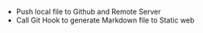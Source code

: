 - Push local file to Github and Remote Server
- Call Git Hook to generate Markdown file to Static web
  